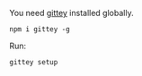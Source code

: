<!-- (dl (section-meta Setup)) -->

<!-- (dl (# Global Setup)) -->

You need [gittey](https://www.npmjs.com/package/gittey) installed globally.

`npm i gittey -g`

<!-- (dl (# Local Setup)) -->

Run:

`gittey setup`